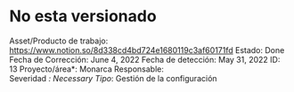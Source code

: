 # No esta versionado

Asset/Producto de trabajo: https://www.notion.so/8d338cd4bd724e1680119c3af60171fd 
Estado: Done
Fecha de Corrección: June 4, 2022
Fecha de detección: May 31, 2022
ID: 13
Proyecto/área*: Monarca
Responsable:  
Severidad *: Necessary
Tipo*: Gestión de la configuración